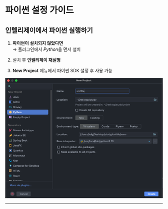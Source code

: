 #  파이썬 설정 가이드

##  인텔리제이에서 파이썬 실행하기

1. **파이썬이 설치되지 않았다면**  
   → 플러그인에서 *Python*을 먼저 설치  

2. 설치 후 **인텔리제이 재실행**

3. **New Project** 메뉴에서 파이썬 SDK 설정 후 사용 가능

![파이썬 설정 화면](../img/sec01/파이썬설정.png)

---

